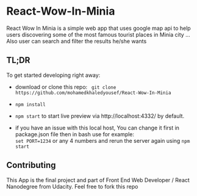 # React-Wow-In-Minia

 React Wow In Minia is a simple web app that uses google map api to help users discovering some of the most famous tourist places in Minia city ... Also user can search and filter the results he/she wants 

## TL;DR
To get started developing right away:
* download or clone this repo: ```
git clone https://github.com/mohamedkhaledyousef/React-Wow-In-Minia```

* ```npm install```

* ```npm start``` to start live preview via http://localhost:4332/ by default.
* if you have an issue with this local host, You can change it first in package.json file then in bash use for example:                               
```set PORT=1234``` or any 4 numbers and rerun the server again using ```npm start```
 
## Contributing
This App is the final project and part of Front End Web Developer / React Nanodegree from Udacity. Feel free to fork this repo


